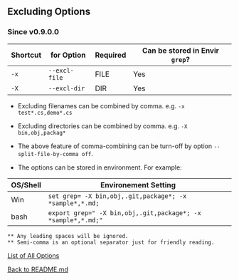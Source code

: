 ## Excluding Options

### Since v0.9.0.0

| Shortcut | for Option         | Required  | Can be stored in Envir ```grep```?
| -------- | ----------         | --------  | ----------------------------------
| ```-x``` | ```--excl-file```  | FILE      | Yes
| ```-X``` | ```--excl-dir```   | DIR       | Yes

* Excluding filenames can be combined by comma. e.g. ```-x test*.cs,demo*.cs```

* Excluding directories can be combined by comma. e.g. ```-X bin,obj,packag*```

* The above feature of comma-combining can be turn-off by option ```--split-file-by-comma off```.

* The options can be stored in environment. For example:

| OS/Shell  | Environement Setting |
| --------  | -------------------- |
| Win       | ```set grep= -X bin,obj,.git,package*; -x *sample*,*.md;``` |
| bash      | ```export grep=" -X bin,obj,.git,package*; -x *sample*,*.md;"``` |


    ** Any leading spaces will be ignored.
    ** Semi-comma is an optional separator just for friendly reading.

[List of All Options](https://github.com/ck-yung/grep/blob/master/docs/info-all-options.md)

[Back to README.md](https://github.com/ck-yung/grep/blob/master/README.md)
